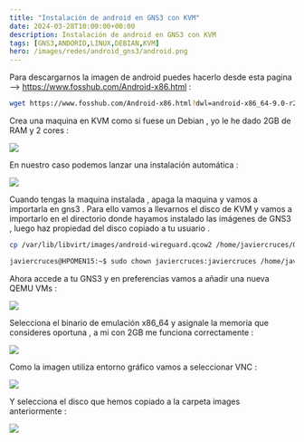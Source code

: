 ```yaml
---
title: "Instalación de android en GNS3 con KVM"
date: 2024-03-28T10:00:00+00:00
description: Instalación de android en GNS3 con KVM
tags: [GNS3,ANDORID,LINUX,DEBIAN,KVM]
hero: /images/redes/android_gns3/android.png
---
```




Para descargarnos la imagen de android puedes hacerlo desde esta pagina -->  https://www.fosshub.com/Android-x86.html :

```bash
wget https://www.fosshub.com/Android-x86.html?dwl=android-x86_64-9.0-r2.iso
```

Crea una maquina en KVM como si fuese un Debian , yo le he dado 2GB de RAM y 2 cores :

![](/redes/android_gns3/Pastedimage20240117194542.png)

En nuestro caso podemos lanzar una instalación automática :

![](/redes/android_gns3/Pastedimage20240117194647.png)

Cuando tengas la maquina instalada , apaga la maquina y vamos a importarla en gns3 . Para ello vamos a llevarnos el disco de KVM y vamos a importarlo en el directorio donde hayamos instalado las imágenes de GNS3 , luego haz propiedad del disco copiado a tu usuario .

```bash
cp /var/lib/libvirt/images/android-wireguard.qcow2 /home/javiercruces/GNS3/images/QEMU/

javiercruces@HPOMEN15:~$ sudo chown javiercruces:javiercruces /home/javiercruces/GNS3/images/QEMU/android-wireguard.qcow2 
```

Ahora accede a tu GNS3 y en preferencias vamos a añadir una nueva QEMU VMs :

![](/redes/android_gns3/Pastedimage20240117195338.png)

Selecciona el binario de emulación x86_64 y asignale la memoria que consideres oportuna , a mi con 2GB me funciona correctamente : 

![](/redes/android_gns3/Pastedimage20240117195434.png)

Como la imagen utiliza entorno gráfico vamos a seleccionar VNC :

![](/redes/android_gns3/Pastedimage20240117195509.png)

Y selecciona el disco que hemos copiado a la carpeta images anteriormente :

![](/redes/android_gns3/Pastedimage20240117195622.png)
